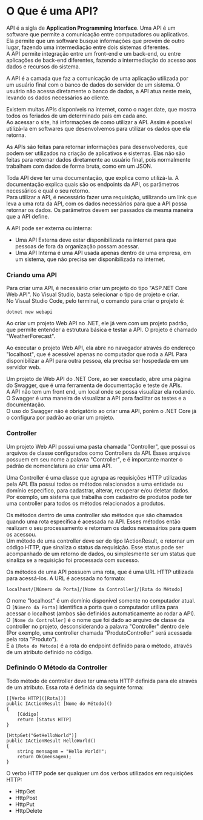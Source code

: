 
# O Que é uma API?

API é a sigla de **Application Programming Interface**. Uma API é um software que permite a comunicação entre computadores ou aplicativos. Ela permite que um software busque informações que provém de outro lugar, fazendo uma intermediação entre dois sistemas diferentes.  
A API permite integração entre um front-end e um back-end, ou entre aplicações de back-end diferentes, fazendo a intermediação do acesso aos dados e recursos do sistema.

A API é a camada que faz a comunicação de uma aplicação utilizada por um usuário final com o banco de dados do servidor de um sistema. O usuário não acessa diretamente o banco de dados, a API atua neste meio, levando os dados necessários ao cliente.

Existem muitas APIs disponíveis na internet, como o nager.date, que mostra todos os feriados de um determinado país em cada ano.  
Ao acessar o site, há informações de como utilizar a API. Assim é possível utilizá-la em softwares que desenvolvemos para utilizar os dados que ela retorna.

As APIs são feitas para retornar informações para desenvolvedores, que podem ser utilizados na criação de aplicativos e sistemas. Elas não são feitas para retornar dados diretamente ao usuário final, pois normalmente trabalham com dados de forma bruta, como em um JSON.

Toda API deve ter uma documentação, que explica como utilizá-la. A documentação explica quais são os endpoints da API, os parâmetros necessários e qual o seu retorno.  
Para utilizar a API, é necessário fazer uma requisição, utilizando um link que leva a uma rota da API, com os dados necessários para que a API possa retornar os dados. Os parâmetros devem ser passados da mesma maneira que a API define.

A API pode ser externa ou interna:
- Uma API Externa deve estar disponibilizada na internet para que pessoas de fora da organização possam acessar.
- Uma API Interna é uma API usada apenas dentro de uma empresa, em um sistema, que não precisa ser disponibilizada na internet.

### Criando uma API

Para criar uma API, é necessário criar um projeto do tipo "ASP.NET Core Web API". No Visual Studio, basta selecionar o tipo de projeto e criar.  
No Visual Studio Code, pelo terminal, o comando para criar o projeto é:
```
dotnet new webapi
```
Ao criar um projeto Web API no .NET, ele já vem com um projeto padrão, que permite entender a estrutura básica e testar a API. O projeto é chamado "WeatherForecast".

Ao executar o projeto Web API, ela abre no navegador através do endereço "localhost", que é acessível apenas no computador que roda a API. Para disponibilizar a API para outra pessoa, ela precisa ser hospedada em um servidor web.

Um projeto de Web API do .NET Core, ao ser executado, abre uma página do Swagger, que é uma ferramenta de documentação e teste de APIs.  
A API não tem um front end, um local onde se possa visualizar ela rodando. O Swagger é uma maneira de visualizar a API para facilitar os testes e a documentação.  
O uso do Swagger não é obrigatório ao criar uma API, porém o .NET Core já o configura por padrão ao criar um projeto.

### Controller

Um projeto Web API possui uma pasta chamada "Controller", que possui os arquivos de classe configurados como Controllers da API. Esses arquivos possuem em seu nome a palavra "Controller", e é importante manter o padrão de nomenclatura ao criar uma API.

Uma Controller é uma classe que agrupa as requisições HTTP utilizadas pela API. Ela possui todos os métodos relacionados a uma entidade ou domínio específico, para cadastrar, alterar, recuperar e/ou deletar dados.  
Por exemplo, um sistema que trabalha com cadastro de produtos pode ter uma controller para todos os métodos relacionados a produtos.

Os métodos dentro de uma controller são métodos que são chamados quando uma rota específica é acessada na API. Esses métodos então realizam o seu processamento e retornam os dados necessários para quem os acessou.  
Um método de uma controller deve ser do tipo IActionResult, e retornar um código HTTP, que sinaliza o status da requisição. Esse status pode ser acompanhado de um retorno de dados, ou simplesmente ser um status que sinaliza se a requisição foi processada com sucesso.

Os métodos de uma API possuem uma rota, que é uma URL HTTP utilizada para acessá-los. A URL é acessada no formato:
```
localhost/[Número da Porta]/[Nome da Controller]/[Rota do Método]
```
O nome "localhost" é um domínio disponível somente no computador atual. O `[Número da Porta]` identifica a porta que o computador utiliza para acessar o localhost (ambos são definidos automaticamente ao rodar a API).  
O `[Nome da Controller]` é o nome que foi dado ao arquivo de classe da controller no projeto, desconsiderando a palavra "Controller" dentro dele (Por exemplo, uma controller chamada "ProdutoController" será acessada pela rota "Produto").  
E a `[Rota do Método]` é a rota do endpoint definido para o método, através de um atributo definido no código.

### Definindo O Método da Controller

Todo método de controller deve ter uma rota HTTP definida para ele através de um atributo. Essa rota é definida da seguinte forma:
```
[[Verbo HTTP]([Rota])]
public IActionResult [Nome do Método]()
{
	[Código]
	return [Status HTTP]
}

[HttpGet("GetHelloWorld")]
public IActionResult HelloWorld()
{
	string mensagem = "Hello World!";
	return Ok(mensagem);
}
```
O verbo HTTP pode ser qualquer um dos verbos utilizados em requisições HTTP:
- HttpGet
- HttpPost
- HttpPut
- HttpDelete